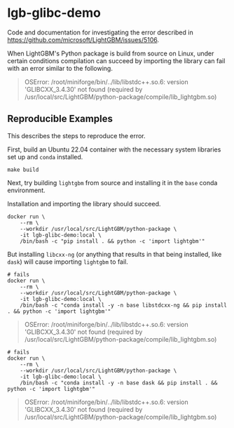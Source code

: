 # lgb-glibc-demo

Code and documentation for investigating the error described in https://github.com/microsoft/LightGBM/issues/5106.

When LightGBM's Python package is build from source on Linux, under certain conditions compilation can succeed by importing the library can fail with an error similar to the following.

> OSError: /root/miniforge/bin/../lib/libstdc++.so.6: version 'GLIBCXX_3.4.30' not found (required by /usr/local/src/LightGBM/python-package/compile/lib_lightgbm.so)

## Reproducible Examples

This describes the steps to reproduce the error.

First, build an Ubuntu 22.04 container with the necessary system libraries set up and `conda` installed.

```shell
make build
```

Next, try building `lightgbm` from source and installing it in the `base` conda environment.

Installation and importing the library should succeed.

```shell
docker run \
    --rm \
    --workdir /usr/local/src/LightGBM/python-package \
    -it lgb-glibc-demo:local \
    /bin/bash -c "pip install . && python -c 'import lightgbm'"
```

But installing `libcxx-ng` (or anything that results in that being installed, like `dask`) will cause importing `lightgbm` to fail.

```shell
# fails
docker run \
    --rm \
    --workdir /usr/local/src/LightGBM/python-package \
    -it lgb-glibc-demo:local \
    /bin/bash -c "conda install -y -n base libstdcxx-ng && pip install . && python -c 'import lightgbm'"
```

> OSError: /root/miniforge/bin/../lib/libstdc++.so.6: version 'GLIBCXX_3.4.30' not found (required by /usr/local/src/LightGBM/python-package/compile/lib_lightgbm.so)

```shell
# fails
docker run \
    --rm \
    --workdir /usr/local/src/LightGBM/python-package \
    -it lgb-glibc-demo:local \
    /bin/bash -c "conda install -y -n base dask && pip install . && python -c 'import lightgbm'"
```

> OSError: /root/miniforge/bin/../lib/libstdc++.so.6: version 'GLIBCXX_3.4.30' not found (required by /usr/local/src/LightGBM/python-package/compile/lib_lightgbm.so)
